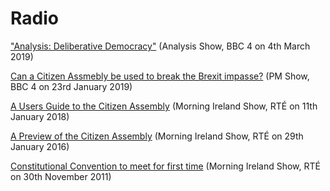 # Radio
<a href="https://www.bbc.co.uk/programmes/m0002z9g" target="_blank">"Analysis: Deliberative Democracy"</a> (Analysis Show, BBC 4 on 4th March 2019)

<a href="https://www.bbc.co.uk/programmes/m000254k" target="_blank">Can a Citizen Assmebly be used to break the Brexit impasse?</a> (PM Show, BBC 4 on 23rd January 2019)

<a href="https://www.rte.ie/brainstorm/2018/0104/930996-a-users-guide-to-the-citizens-assembly/" target="_blank">A Users Guide to the Citizen Assembly</a> (Morning Ireland Show, RTÉ on 11th January 2018)

<a href="https://www.rte.ie/radio/radio1/morning-ireland/programmes/2012/1130/674159-morning-ireland-friday-30-november-2012/" target="_blank">A Preview of the Citizen Assembly</a> (Morning Ireland Show, RTÉ on 29th January 2016)

<a href="https://www.rte.ie/radio/radio1/morning-ireland/programmes/2012/1130/674159-morning-ireland-friday-30-november-2012/" target="_blank">Constitutional Convention to meet for first time</a> (Morning Ireland Show, RTÉ on 30th November 2011)